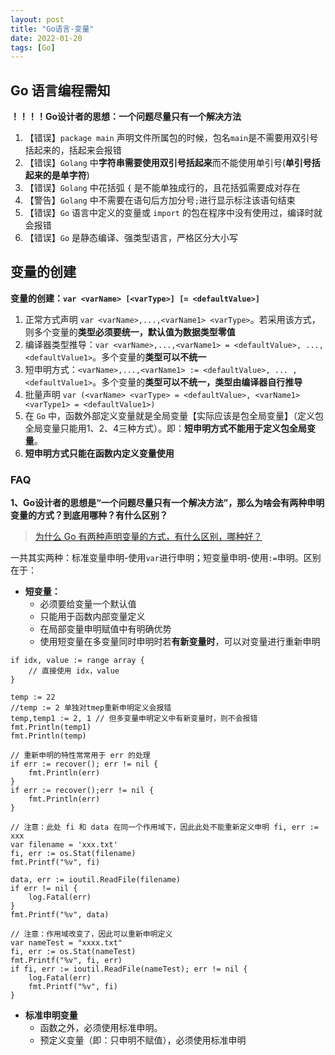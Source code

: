 ```yaml
---
layout: post
title: "Go语言-变量"
date: 2022-01-20
tags: [Go]
---
```


## Go 语言编程需知
**！！！！Go设计者的思想：一个问题尽量只有一个解决方法**

1. 【错误】`package main` 声明文件所属包的时候，包名`main`是不需要用双引号括起来的，括起来会报错
2. 【错误】`Golang` 中**字符串需要使用双引号括起来**而不能使用单引号(**单引号括起来的是单字符**)
3. 【错误】`Golang` 中花括弧 `{` 是不能单独成行的，且花括弧需要成对存在
4. 【警告】`Golang` 中不需要在语句后方加分号`;`进行显示标注该语句结束
5. 【错误】`Go` 语言中定义的变量或 `import` 的包在程序中没有使用过，编译时就会报错
6. 【错误】`Go` 是静态编译、强类型语言，严格区分大小写

## 变量的创建

**变量的创建：`var <varName> [<varType>] [= <defaultValue>]`**

1. 正常方式声明 `var <varName>,...,<varName1> <varType>`。若采用该方式，则多个变量的**类型必须要统一，默认值为数据类型零值**
2. 编译器类型推导：`var <varName>,...,<varName1> = <defaultValue>, ..., <defaultValue1>`。多个变量的**类型可以不统一**
3. 短申明方式：`<varName>,...,<varName1> := <defaultValue>, ... , <defaultValue1>`。多个变量的**类型可以不统一，类型由编译器自行推导**
4. 批量声明 `var (<varName> <varType> = <defaultValue>, <varName1> <varType1> = <defaultValue1>)`
5. 在 `Go` 中，函数外部定义变量就是全局变量【实际应该是包全局变量】（定义包全局变量只能用1、2、4三种方式）。即：**短申明方式不能用于定义包全局变量**。
6. **短申明方式只能在函数内定义变量使用**

### FAQ

**1、Go设计者的思想是“一个问题尽量只有一个解决方法”，那么为啥会有两种申明变量的方式？到底用哪种？有什么区别？**

> [为什么 Go 有两种声明变量的方式，有什么区别，哪种好？](https://mp.weixin.qq.com/s/ADwEhSA1kFOFqzIyWvAqsA)

一共其实两种：标准变量申明-使用`var`进行申明；短变量申明-使用`:=`申明。区别在于：

- **短变量：**
    - 必须要给变量一个默认值
    - 只能用于函数内部变量定义
    - 在局部变量申明赋值中有明确优势
    - 使用短变量在多变量同时申明时若**有新变量时**，可以对变量进行重新申明

```golang
if idx, value := range array {
    // 直接使用 idx，value
}

temp := 22
//temp := 2 单独对tmep重新申明定义会报错
temp,temp1 := 2, 1 // 但多变量申明定义中有新变量时，则不会报错
fmt.Println(temp1)
fmt.Println(temp)

// 重新申明的特性常常用于 err 的处理
if err := recover(); err != nil {
    fmt.Println(err)
}
if err := recover();err != nil {
    fmt.Println(err)
}

// 注意：此处 fi 和 data 在同一个作用域下，因此此处不能重新定义申明 fi, err := xxx
var filename = 'xxx.txt'
fi, err := os.Stat(filename)
fmt.Printf("%v", fi)

data, err := ioutil.ReadFile(filename) 
if err != nil {
    log.Fatal(err)
}
fmt.Printf("%v", data)

// 注意：作用域改变了，因此可以重新申明定义
var nameTest = "xxxx.txt"
fi, err := os.Stat(nameTest)
fmt.Printf("%v", fi, err)
if fi, err := ioutil.ReadFile(nameTest); err != nil {
    log.Fatal(err)
    fmt.Printf("%v", fi)
}
```

- **标准申明变量**
    - 函数之外，必须使用标准申明。
    - 预定义变量（即：只申明不赋值），必须使用标准申明